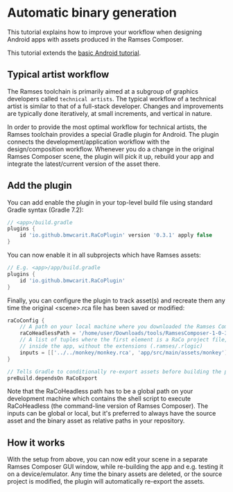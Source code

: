 <!--
SPDX-License-Identifier: MPL-2.0

This file is part of Ramses Composer
(see https://github.com/bmwcarit/ramses-composer-docs).

This Source Code Form is subject to the terms of the Mozilla Public License, v. 2.0.
If a copy of the MPL was not distributed with this file, You can obtain one at http://mozilla.org/MPL/2.0/.
-->
# Automatic binary generation

This tutorial explains how to improve your workflow when designing Android apps with assets produced
in the Ramses Composer.

This tutorial extends the [basic Android tutorial](../../basics/android_app/README.md).

## Typical artist workflow

The Ramses toolchain is primarily aimed at a subgroup of graphics developers called `technical artists`. The typical workflow of a technical artist is similar to that of a full-stack developer. Changes and improvements are typically done iteratively, at small increments, and vertical in nature.

In order to provide the most optimal workflow for technical artists, the Ramses toolchain provides
a special Gradle plugin for Android. The plugin connects the development/application workflow with the
design/composition workflow. Whenever you do a change in the original Ramses Composer scene, the plugin
will pick it up, rebuild your app and integrate the latest/current version of the asset there.

## Add the plugin

You can add enable the plugin in your top-level build file using standard Gradle syntax (Gradle 7.2):

```groovy
// <app>/build.gradle
plugins {
    id 'io.github.bmwcarit.RaCoPlugin' version '0.3.1' apply false
}

```

You can now enable it in all subprojects which have Ramses assets:


```groovy
// E.g. <app>/app/build.gradle
plugins {
    id 'io.github.bmwcarit.RaCoPlugin'
}
```

Finally, you can configure the plugin to track asset(s) and recreate them any time the original
\<scene\>.rca file has been saved or modified:

```groovy
raCoConfig {
    // A path on your local machine where you downloaded the Ramses Composer
    raCoHeadlessPath = '/home/user/Downloads/tools/RamsesComposer-1-0-3/bin/RelWithDebInfo/RaCoHeadless.sh'
    // A list of tuples where the first element is a RaCo project file, the second one is path to the asset
    // inside the app, without the extensions (.ramses/.rlogic)
    inputs = [['../../monkey/monkey.rca', 'app/src/main/assets/monkey']]
}

// Tells Gradle to conditionally re-export assets before building the project
preBuild.dependsOn RaCoExport
```

Note that the RaCoHeadless path has to be a global path on your development machine which contains the
shell script to execute RaCoHeadless (the command-line version of Ramses Composer). The inputs can be global or local, but it's preferred to always have the source asset and the binary asset as relative paths
in your repository.

## How it works

With the setup from above, you can now edit your scene in a separate Ramses Composer GUI window, while
re-building the app and e.g. testing it on a device/emulator. Any time the binary assets are deleted, or
the source project is modified, the plugin will automatically re-export the assets.
